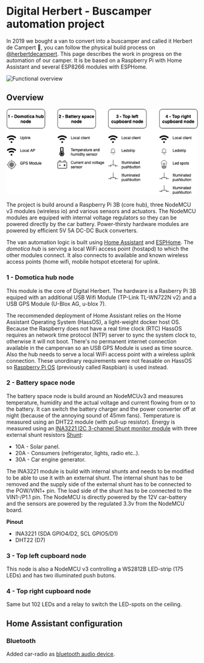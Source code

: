 # Digital Herbert - Buscamper automation project
In 2019 we bought a van to convert into a buscamper and called it Herbert de Campert 🚐, you can follow the physical build process on [@herbertdecampert](https://www.instagram.com/herbertdecampert/). This page describes the work in progress on the automation of our camper. It is be based on a Raspberry Pi with Home Assistant and several ESP8266 modules with ESPHome.

![Functional overview](docs/digitalherbertsmall.gif "Functional overview")

## Overview
![Schematic overview](docs/Digital_Herbert.png "Schematic overview")

The project is build around a Raspberry Pi 3B (core hub), three NodeMCU v3 modules (wireless io) and various sensors and actuators. The NodeMCU modules are equiped with internal voltage regulators so they can be powered directly by the car battery. Power-thirsty hardware modules are powered by efficient 5V 5A DC-DC Buck converters.

The van automation logic is built using [Home Assistant](https://www.home-assistant.io/) and [ESPHome](https://esphome.io/). The *domotica hub* is serving a local WiFi access point (hostapd) to which the other modules connect. It also connects to available and known wireless access points (home wifi, mobile hotspot etcetera) for uplink.

### 1 - Domotica hub node
This module is the core of Digital Herbert. The hardware is a Rasberry Pi 3B equiped with an additional USB Wifi Module (TP-Link TL-WN722N v2) and a USB GPS Module (U-Blox AG, u-blox 7).

The recommended deployment of Home Assistant relies on the Home Assistant Operating System (HassOS), a light-weight docker host OS. Because the Raspberry does not have a real time clock (RTC) HassOS requires an network time protocol (NTP) server to sync the system clock to, otherwise it will not boot. There's no permanent internet connection available in the campervan so an USB GPS Module is used as time source. Also the hub needs to serve a local WiFi access point with a wireless uplink connection. These unordinary requirements were not feasable on HassOS so [Raspberry Pi OS](https://www.raspberrypi.org/downloads/raspberry-pi-os/) (previously called Raspbian) is used instead.

### 2 - Battery space node
The battery space node is build around an NodeMCUv3 and measures temperature, humidity and the actual voltage and current flowing from or to the battery. It can switch the battery charger and the power converter off at night (because of the annoying sound of 45mm fans). Temperature is measured using an DHT22 module (with pull-up resistor). Energy is measured using an [INA3221 I2C 3-channel Shunt monitor module](https://nl.aliexpress.com/item/32828796768.html) with three external shunt resistors [Shunt](https://nl.aliexpress.com/item/4000064064917.html):
- 10A - Solar panel.
- 20A - Consumers (refrigerator, lights, radio etc..).
- 30A - Car engine generator.

The INA3221 module is build with internal shunts and needs to be modified to be able to use it with an external shunt. The internal shunt has to be removed and the supply side of the external shunt has to be connected to the POW/VIN1+ pin. The load side of the shunt has to be connected to the VIN1-/P1.1 pin. The NodeMCU is directly powered by the 12V car-battery and the sensors are powered by the regulated 3.3v from the NodeMCU board.

**Pinout**
- INA3221 (SDA GPIO4/D2, SCL GPIO5/D1)
- DHT22 (D7)

### 3 - Top left cupboard node
This node is also a NodeMCU v3 controlling a WS2812B LED-strip (175 LEDs) and has two illuminated push butons.

### 4 - Top right cupboard node
Same but 102 LEDs and a relay to switch the LED-spots on the ceiling.

## Home Assistant configuration
### Bluetooth
Added car-radio as [bluetooth audio device](https://github.com/evzone/hassio-bluepiaudio).